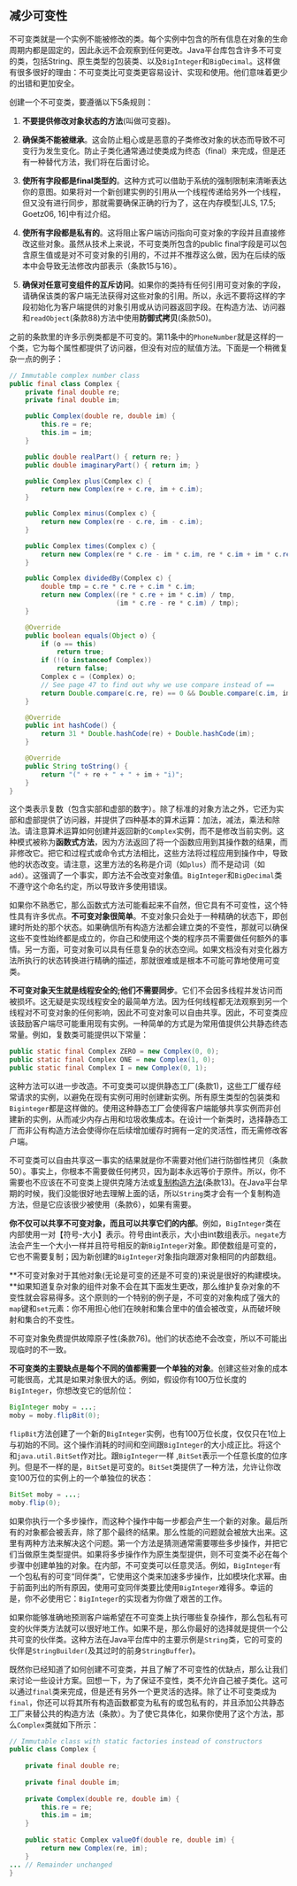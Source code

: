 ## 减少可变性

不可变类就是一个实例不能被修改的类。每个实例中包含的所有信息在对象的生命周期内都是固定的，因此永远不会观察到任何更改。Java平台库包含许多不可变的类，包括String、原生类型的包装类、以及`BigInteger`和`BigDecimal`。这样做有很多很好的理由：不可变类比可变类更容易设计、实现和使用。他们意味着更少的出错和更加安全。

创建一个不可变类，要遵循以下5条规则：

1. **不要提供修改对象状态的方法**\(叫做可变器\)。

2. **确保类不能被继承**。这会防止粗心或是恶意的子类修改对象的状态而导致不可变行为发生变化。防止子类化通常通过使类成为终态（final）来完成，但是还有一种替代方法，我们将在后面讨论。

3. **使所有字段都是final类型的**。这种方式可以借助于系统的强制限制来清晰表达你的意图。如果将对一个新创建实例的引用从一个线程传递给另外一个线程，但又没有进行同步，那就需要确保正确的行为了，这在内存模型\[JLS, 17.5; Goetz06, 16\]中有过介绍。

4. **使所有字段都是私有的**。这将阻止客户端访问指向可变对象的字段并且直接修改这些对象。虽然从技术上来说，不可变类所包含的public final字段是可以包含原生值或是对不可变对象的引用的，不过并不推荐这么做，因为在后续的版本中会导致无法修改内部表示（条款15与16）。

5. **确保对任意可变组件的互斥访问**。如果你的类持有任何引用可变对象的字段，请确保该类的客户端无法获得对这些对象的引用。所以，永远不要将这样的字段初始化为客户端提供的对象引用或从访问器返回字段。在构造方法、访问器和`readObject`\(条款88\)方法中使用**防御式拷贝**\(条款50\)。

之前的条款里的许多示例类都是不可变的。第11条中的`PhoneNumber`就是这样的一个类，它为每个属性都提供了访问器，但没有对应的赋值方法。下面是一个稍微复杂一点的例子：

```java
// Immutable complex number class
public final class Complex {
    private final double re;
    private final double im;

    public Complex(double re, double im) {
        this.re = re;
        this.im = im;
    }

    public double realPart() { return re; }
    public double imaginaryPart() { return im; }

    public Complex plus(Complex c) {
        return new Complex(re + c.re, im + c.im);
    }

    public Complex minus(Complex c) {
        return new Complex(re - c.re, im - c.im);
    }

    public Complex times(Complex c) {
        return new Complex(re * c.re - im * c.im, re * c.im + im * c.re);
    }

    public Complex dividedBy(Complex c) {
        double tmp = c.re * c.re + c.im * c.im;
        return new Complex((re * c.re + im * c.im) / tmp,
                           (im * c.re - re * c.im) / tmp);
    }

    @Override 
    public boolean equals(Object o) {
        if (o == this)
            return true;
        if (!(o instanceof Complex))
            return false;
        Complex c = (Complex) o;
        // See page 47 to find out why we use compare instead of ==
        return Double.compare(c.re, re) == 0 && Double.compare(c.im, im) == 0;
    }

    @Override 
    public int hashCode() {
        return 31 * Double.hashCode(re) + Double.hashCode(im);
    }

    @Override 
    public String toString() {
        return "(" + re + " + " + im + "i)";
    }
}
```

这个类表示复数（包含实部和虚部的数字）。除了标准的对象方法之外，它还为实部和虚部提供了访问器，并提供了四种基本的算术运算：加法，减法，乘法和除法。请注意算术运算如何创建并返回新的`Complex`实例，而不是修改当前实例。这种模式被称为**函数式方法**，因为方法返回了将一个函数应用到其操作数的结果，而非修改它。把它和过程式或命令式方法相比，这些方法将过程应用到操作中，导致他的状态改变。请注意，这里方法的名称是介词（如`plus`）而不是动词（如`add`）。这强调了一个事实，即方法不会改变对象值。`BigInteger`和`BigDecimal`类不遵守这个命名约定，所以导致许多使用错误。

如果你不熟悉它，那么函数式方法可能看起来不自然，但它具有不可变性，这个特性具有许多优点。**不可变对象很简单**。不变对象只会处于一种精确的状态下，即创建时所处的那个状态。如果确信所有构造方法都会建立类的不变性，那就可以确保这些不变性始终都是成立的，你自己和使用这个类的程序员不需要做任何额外的事情。另一方面，可变对象可以具有任意复杂的状态空间。如果文档没有对变化器方法所执行的状态转换进行精确的描述，那就很难或是根本不可能可靠地使用可变类。

**不可变对象天生就是线程安全的;他们不需要同步**。它们不会因多线程并发访问而被损坏。这无疑是实现线程安全的最简单方法。因为任何线程都无法观察到另一个线程对不可变对象的任何影响，因此不可变对象可以自由共享。因此，不可变类应该鼓励客户端尽可能重用现有实例。一种简单的方式是为常用值提供公共静态终态常量。例如，复数类可能提供以下常量：

```java
public static final Complex ZERO = new Complex(0, 0);
public static final Complex ONE = new Complex(1, 0);
public static final Complex I = new Complex(0, 1);
```

这种方法可以进一步改造。不可变类可以提供静态工厂\(条款1\)，这些工厂缓存经常请求的实例，以避免在现有实例可用时创建新实例。所有原生类型的包装类和`Biginteger`都是这样做的。使用这种静态工厂会使得客户端能够共享实例而非创建新的实例，从而减少内存占用和垃圾收集成本。在设计一个新类时，选择静态工厂而非公有构造方法会使得你在后续增加缓存时拥有一定的灵活性，而无需修改客户端。

不可变类可以自由共享这一事实的结果就是你不需要对他们进行防御性拷贝（条款50）。事实上，你根本不需要做任何拷贝，因为副本永远等价于原件。所以，你不需要也不应该在不可变类上提供克隆方法或[复制构造方法](https://blog.csdn.net/ab113/article/details/73332096)\(条款13\)。在Java平台早期的时候，我们没能很好地去理解上面的话，所以`String`类才会有一个复制构造方法，但是它应该很少被使用（条款6），如果有需要。

**你不仅可以共享不可变对象，而且可以共享它们的内部**。例如，`BigInteger`类在内部使用一对【符号-大小】表示。符号由int表示，大小由int数组表示。`negate`方法会产生一个大小一样并且符号相反的新`BigInteger`对象。即使数组是可变的，它也不需要复制；因为新创建的`BigInteger`对象指向跟源对象相同的内部数组。

**不可变对象对于其他对象\(无论是可变的还是不可变的\)来说是很好的构建模块。**如果知道复杂对象的组件对象不会在其下面发生更改，那么维护复杂对象的不变性就会容易得多。这个原则的一个特别的例子是，不可变的对象构成了强大的`map`键和`set`元素：你不用担心他们在映射和集合里中的值会被改变，从而破坏映射和集合的不变性。

不可变对象免费提供故障原子性(条款76)。他们的状态绝不会改变，所以不可能出现临时的不一致。

**不可变类的主要缺点是每个不同的值都需要一个单独的对象**。创建这些对象的成本可能很高，尤其是如果对象很大的话。例如，假设你有100万位长度的`BigInteger`，你想改变它的低阶位：

```java
BigInteger moby = ...;
moby = moby.flipBit(0);
```

`flipBit`方法创建了一个新的`BigInteger`实例，也有100万位长度，仅仅只在1位上与初始的不同。这个操作消耗的时间和空间跟`BigInteger`的大小成正比。将这个和`java.util.BitSet`作对比。跟`BigInteger`一样	,`BitSet`表示一个任意长度的位序列。但是不一样的是，`BitSet`是可变的。`BitSet`类提供了一种方法，允许让你改变100万位的实例上的一个单独位的状态：

```java
BitSet moby = ...;
moby.flip(0);
```

如果你执行一个多步操作，而这种个操作中每一步都会产生一个新的对象。最后所有的对象都会被丢弃，除了那个最终的结果。那么性能的问题就会被放大出来。这里有两种方法来解决这个问题。第一个方法是猜测通常需要哪些多步操作，并把它们当做原生类型提供。如果将多步操作作为原生类型提供，则不可变类不必在每个步骤中创建单独的对象。在内部，不可变类可以任意灵活。例如，`BigInteger`有一个包私有的可变“同伴类”，它使用这个类来加速多步操作，比如模块化求幂。由于前面列出的所有原因，使用可变同伴类要比使用`BigInteger`难得多。幸运的是，你不必使用它：`BigInteger`的实现者为你做了艰苦的工作。

如果你能够准确地预测客户端希望在不可变类上执行哪些复杂操作，那么包私有可变的伙伴类方法就可以很好地工作。如果不是，那么你最好的选择就是提供一个公共可变的伙伴类。这种方法在Java平台库中的主要示例是`String`类，它的可变的伙伴是`StringBuilder(`及其过时的前身`StringBuffer`)。

既然你已经知道了如何创建不可变类，并且了解了不可变性的优缺点，那么让我们来讨论一些设计方案。回想一下，为了保证不变性，类不允许自己被子类化。这可以通过`final`类来完成，但是还有另外一个更灵活的选择。除了让不可变类成为`final`，你还可以将其所有构造函数都变为私有的或包私有的，并且添加公共静态工厂来替公共的构造方法（条款）。为了使它具体化，如果你使用了这个方法，那么`Complex`类就如下所示：

```java
// Immutable class with static factories instead of constructors
public class Complex {
    
	private final double re;
    
	private final double im;
    
	private Complex(double re, double im) {
		this.re = re;
		this.im = im;
	}
    
	public static Complex valueOf(double re, double im) {
		return new Complex(re, im);
	}
... // Remainder unchanged
}
```

